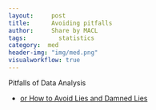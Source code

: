 ```yaml
---
layout:     post
title:      Avoiding pitfalls
author:     Share by MACL
tags: 		  statistics
category:  med
header-img: "img/med.png"
visualworkflow: true
---
```

Pitfalls of Data Analysis
* [or How to Avoid Lies and Damned Lies](http://www.claviusweb.net/pitfalls/)
